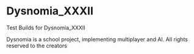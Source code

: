 # Dysnomia_XXXII
Test Builds for Dysnomia_XXXII

Dysnomia is a school project, implementing multiplayer and AI.
All rights reserved to the creators
